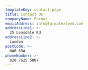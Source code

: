 ```yaml
---
templateKey: contact-page
title: Contact Us
companyName: Format
emailAddress: info@formatextend.com
addressLine1: >-
  25 Lonsdale Rd
addressLine2: >-
  London
postCode: >-
  NW6 6RA
phoneNumber: >-
  020 7625 5007
---
```


